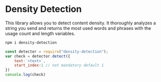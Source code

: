 # Density Detection

This library allows you to detect content density. It thoroughly analyzes a string you send and returns the most used words and phrases with the usage count and length variables.

```bash
npm i density-detection
```

```js
const detector = require("density-detection");
var check = detector.detect({
    text:`<text>`,
    start_index:1 // not mandatory default 1
})
console.log(check)
```